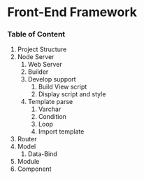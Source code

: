 # Front-End Framework

### Table of Content

1. Project Structure
2. Node Server
   1. Web Server
   2. Builder
   3. Develop support
      1. Build View script
      2. Display script and style
   4. Template parse
      1. Varchar 
      2. Condition
      3. Loop
      4. Import template
3. Router
4. Model
   1. Data-Bind
5. Module
6. Component


